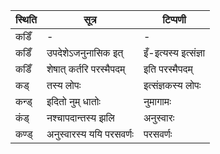 | स्थिति | सूत्र | टिप्पणी |
| ----- | ------- | ------ |
| कडिँ | - | - |
| कडिँ | उपदेशेऽजनुनासिक इत् | इँ-इत्यस्य इत्संज्ञा |
| कडिँ | शेषात् कर्तरि परस्मैपदम् | इति परस्मैपदम् |
| कड् | तस्य लोपः | इत्संज्ञकस्य लोपः |
| कन्ड् | इदितो नुम् धातोः | नुमागामः |
| कंड् | नश्चापदान्तस्य झलि | अनुस्वारः |
| कण्ड् | अनुस्वारस्य ययि परसवर्णः | परसवर्णः |
